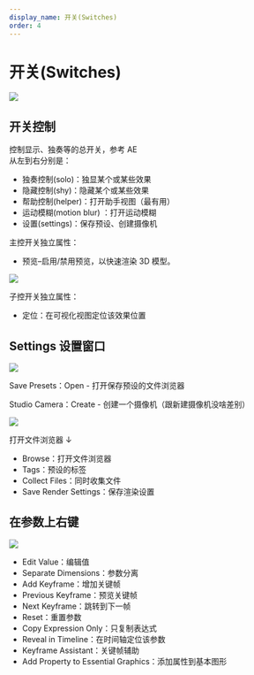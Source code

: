 ```yaml
---
display_name: 开关(Switches)
order: 4
---
```


# 开关(Switches)

![](https://mir.yuelili.com/user/AE/plugins/particular/stardust-006.bmp)

## 开关控制

控制显示、独奏等的总开关，参考 AE  
从左到右分别是：

- 独奏控制(solo)：独显某个或某些效果
- 隐藏控制(shy)：隐藏某个或某些效果
- 帮助控制(helper)：打开助手视图（最有用）
- 运动模糊(motion blur) ：打开运动模糊
- 设置(settings)：保存预设、创建摄像机

主控开关独立属性：

- 预览–启用/禁用预览，以快速渲染 3D 模型。

![](https://mir.yuelili.com/user/AE/plugins/particular/stardust-emitter-001.bmp)

子控开关独立属性：

- 定位：在可视化视图定位该效果位置

## Settings 设置窗口

![](https://mir.yuelili.com/user/AE/plugins/particular/stardust-014.bmp)

Save Presets：Open - 打开保存预设的文件浏览器

Studio Camera：Create - 创建一个摄像机（跟新建摄像机没啥差别）

![](https://mir.yuelili.com/user/AE/plugins/particular/stardust-015.bmp)

打开文件浏览器 ↓

- Browse：打开文件浏览器
- Tags：预设的标签
- Collect Files：同时收集文件
- Save Render Settings：保存渲染设置

## 在参数上右键

![](https://mir.yuelili.com/user/AE/plugins/particular/stardust-055.png)

- Edit Value：编辑值
- Separate Dimensions：参数分离
- Add Keyframe：增加关键帧
- Previous Keyframe：预览关键帧
- Next Keyframe：跳转到下一帧
- Reset：重置参数
- Copy Expression Only：只复制表达式
- Reveal in Timeline：在时间轴定位该参数
- Keyframe Assistant：关键帧辅助
- Add Property to Essential Graphics：添加属性到基本图形
